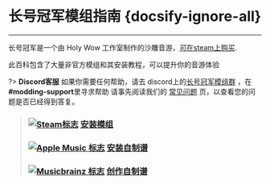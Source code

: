 # 长号冠军模组指南 {docsify-ignore-all}
---
长号冠军是一个由 Holy Wow 工作室制作的沙雕音游，[可在steam上购买](https://store.steampowered.com/app/1059990/Trombone_Champ/).

此百科包含了大量非官方模组和其安装教程，可以提升你的音游体验

?> **Discord客服** 如果你需要任何帮助，请去 discord上的[长号冠军模组群](https://discord.gg/KVzKRsbetJ) ，在 **#modding-support**里寻求帮助 请事先阅读我们的 [常见问题](faq) 页，以查看您的问题是否已经得到答复。

> ### [![Steam标志](https://icongr.am/simple/steam.svg?color=A9A9A9&size=18.72)](pc-guide)&nbsp;[**安装模组**](installing-mods)
> 
> ### [![Apple Music 标志](https://icongr.am/simple/applemusic.svg?color=A9A9A9&size=18.72)](pc-guide)&nbsp;[**安装自制谱**](installing-songs)
> 
> ### [![Musicbrainz 标志](https://icongr.am/simple/musicbrainz.svg?color=A9A9A9&size=18.72)](pc-guide)&nbsp;[**创作自制谱**](creating-charts)
> 
><!-- > ### \[![Steam Logo\](https://icongr.am/simple/steam.svg?color=A9A9A9&size=18.72)](pc-guide)&nbsp;\[**Creating Mods**\](pc-guide) -->